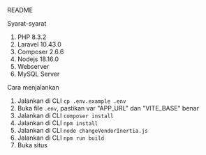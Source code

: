 README

Syarat-syarat
1. PHP 8.3.2
2. Laravel 10.43.0
3. Composer 2.6.6
4. Nodejs 18.16.0
5. Webserver
6. MySQL Server

Cara menjalankan
1. Jalankan di CLI `cp .env.example .env`
2. Buka file `.env`, pastikan var "APP_URL" dan "VITE_BASE" benar
3. Jalankan di CLI `composer install`
4. Jalankan di CLI `npm install`
5. Jalankan di CLI `node changeVendorInertia.js`
6. Jalankan di CLI `npm run build`
7. Buka situs